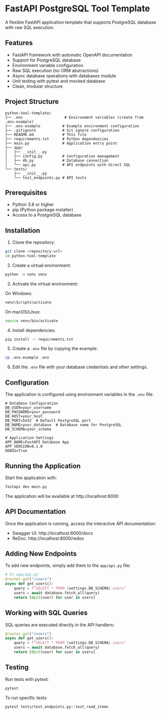 # FastAPI PostgreSQL Tool Template

A flexible FastAPI application template that supports PostgreSQL database with raw SQL execution.

## Features

- FastAPI framework with automatic OpenAPI documentation
- Support for PostgreSQL database
- Environment variable configuration
- Raw SQL execution (no ORM abstractions)
- Async database operations with databases module
- Unit testing with pytest and mocked database
- Clean, modular structure

## Project Structure

```
python-tool-template/
├── .env                   # Environment variables (create from .env.example)
├── .env.example          # Example environment configuration
├── .gitignore            # Git ignore configuration
├── README.md             # This file
├── requirements.txt      # Python dependencies
├── main.py               # Application entry point
├── app/
│   ├── __init__.py
│   ├── config.py         # Configuration management
│   ├── db.py             # Database connection
│   └── api.py            # API endpoints with direct SQL
└── tests/
    ├── __init__.py
    └── test_endpoints.py # API tests
```

## Prerequisites

- Python 3.8 or higher
- pip (Python package installer)
- Access to a PostgreSQL database

## Installation

1. Clone the repository:

```bash
git clone <repository-url>
cd python-tool-template
```

2. Create a virtual environment:

```bash
python -m venv venv
```

3. Activate the virtual environment:

On Windows:

```bash
venv\Scripts\activate
```

On macOS/Linux:

```bash
source venv/bin/activate
```

4. Install dependencies:

```bash
pip install -r requirements.txt
```

5. Create a `.env` file by copying the example:

```bash
cp .env.example .env
```

6. Edit the `.env` file with your database credentials and other settings.

## Configuration

The application is configured using environment variables in the `.env` file:

```
# Database Configuration
DB_USER=your_username
DB_PASSWORD=your_password
DB_HOST=your_host
DB_PORT=5432  # Default PostgreSQL port
DB_NAME=your_database  # Database name for PostgreSQL
DB_SCHEMA=your_schema

# Application Settings
APP_NAME=FastAPI Database App
APP_VERSION=0.1.0
DEBUG=True
```

## Running the Application

Start the application with:

```bash
fastapi dev main.py
```

The application will be available at http://localhost:8000

## API Documentation

Once the application is running, access the interactive API documentation:

- Swagger UI: http://localhost:8000/docs
- ReDoc: http://localhost:8000/redoc

## Adding New Endpoints

To add new endpoints, simply add them to the `app/api.py` file:

```python
# In app/api.py
@router.get("/users")
async def get_users():
    query = f"SELECT * FROM {settings.DB_SCHEMA}.users"
    users = await database.fetch_all(query)
    return [dict(user) for user in users]
```

## Working with SQL Queries

SQL queries are executed directly in the API handlers:

```python
@router.get("/users")
async def get_users():
    query = f"SELECT * FROM {settings.DB_SCHEMA}.users"
    users = await database.fetch_all(query)
    return [dict(user) for user in users]
```

## Testing

Run tests with pytest:

```bash
pytest
```

To run specific tests:

```bash
pytest tests/test_endpoints.py::test_read_items
```
